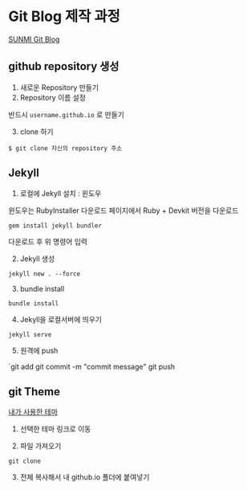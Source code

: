 # Git Blog 제작 과정

[SUNMI Git Blog](SUNMI.github.io)

## github repository 생성

1. 새로운 Repository 만들기
2. Repository 이름 설정

반드시 `username.github.io` 로 만들기

3. clone 하기 

`$ git clone 자신의 repository 주소`

## Jekyll 

1. 로컬에 Jekyll 설치 : 윈도우

윈도우는 RubyInstaller 다운로드 페이지에서 Ruby + Devkit 버전을 다운로드

`gem install jekyll bundler`

다운로드 후 위 명령어 입력

2. Jekyll 생성

`jekyll new . --force`

3. bundle install

`bundle install`

4. Jekyll을 로컬서버에 띄우기

`jekyll serve`

5. 원격에 push

`git add
git commit -m "commit message"
git push

## git Theme

[내가 사용한 테마](github.com/thelehhman/plainwhite-jekyll)

1. 선택한 테마 링크로 이동

2. 파일 가져오기

`git clone`

3. 전체 복사해서 내 github.io 폴더에 붙여넣기

